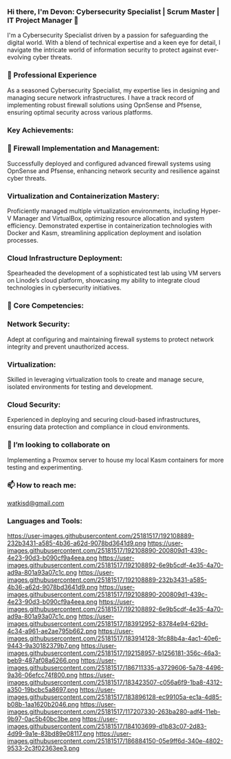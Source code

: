 ### Hi there, I'm Devon: Cybersecurity Specialist | Scrum Master | IT Project Manager 👋

I'm a Cybersecurity Specialist driven by a passion for safeguarding the digital world. With a blend of technical expertise and a keen eye for detail, I navigate the intricate world of information security to protect against ever-evolving cyber threats.

###  🔭 Professional Experience
As a seasoned Cybersecurity Specialist, my expertise lies in designing and managing secure network infrastructures. I have a track record of implementing robust firewall solutions using OpnSense and Pfsense, ensuring optimal security across various platforms.

### Key Achievements:

### 🌱 Firewall Implementation and Management:
Successfully deployed and configured advanced firewall systems using OpnSense and Pfsense, enhancing network security and resilience against cyber threats.

### Virtualization and Containerization Mastery:
Proficiently managed multiple virtualization environments, including Hyper-V Manager and VirtualBox, optimizing resource allocation and system efficiency.
Demonstrated expertise in containerization technologies with Docker and Kasm, streamlining application deployment and isolation processes.

### Cloud Infrastructure Deployment:
Spearheaded the development of a sophisticated test lab using VM servers on Linode’s cloud platform, showcasing my ability to integrate cloud technologies in cybersecurity initiatives.

### 🤔 Core Competencies:

### Network Security: 
Adept at configuring and maintaining firewall systems to protect network integrity and prevent unauthorized access.

### Virtualization: 
Skilled in leveraging virtualization tools to create and manage secure, isolated environments for testing and development.

### Cloud Security: 
Experienced in deploying and securing cloud-based infrastructures, ensuring data protection and compliance in cloud environments.

### 👯 I’m looking to collaborate on 
Implementing a Proxmox server to house my local Kasm containers for more testing and experimenting.

### 📫 How to reach me: 
watkisd@gmail.com

### Languages and Tools:




  https://user-images.githubusercontent.com/25181517/192108889-232b3431-a585-4b36-a62d-9078bd3641d9.png
  https://user-images.githubusercontent.com/25181517/192108890-200809d1-439c-4e23-90d3-b090cf9a4eea.png 
https://user-images.githubusercontent.com/25181517/192108892-6e9b5cdf-4e35-4a70-ad9a-801a93a07c1c.png 
https://user-images.githubusercontent.com/25181517/192108889-232b3431-a585-4b36-a62d-9078bd3641d9.png
https://user-images.githubusercontent.com/25181517/192108890-200809d1-439c-4e23-90d3-b090cf9a4eea.png
https://user-images.githubusercontent.com/25181517/192108892-6e9b5cdf-4e35-4a70-ad9a-801a93a07c1c.png
https://user-images.githubusercontent.com/25181517/183912952-83784e94-629d-4c34-a961-ae2ae795b662.png
https://user-images.githubusercontent.com/25181517/183914128-3fc88b4a-4ac1-40e6-9443-9a30182379b7.png
https://user-images.githubusercontent.com/25181517/192158957-b1256181-356c-46a3-beb9-487af08a6266.png
https://user-images.githubusercontent.com/25181517/186711335-a3729606-5a78-4496-9a36-06efcc74f800.png
https://user-images.githubusercontent.com/25181517/183423507-c056a6f9-1ba8-4312-a350-19bcbc5a8697.png
https://user-images.githubusercontent.com/25181517/183896128-ec99105a-ec1a-4d85-b08b-1aa1620b2046.png
https://user-images.githubusercontent.com/25181517/117207330-263ba280-adf4-11eb-9b97-0ac5b40bc3be.png
https://user-images.githubusercontent.com/25181517/184103699-d1b83c07-2d83-4d99-9a1e-83bd89e08117.png
https://user-images.githubusercontent.com/25181517/186884150-05e9ff6d-340e-4802-9533-2c3f02363ee3.png




<!-- Add more badges from https://shields.io/ -->


<!--
**watkisd1/watkisd1** is a ✨ _special_ ✨ repository because its `README.md` (this file) appears on your GitHub profile.

Here are some ideas to get you started:

- 🔭 I’m currently working on ...
- 🌱 I’m currently learning ...
## 👯 I’m looking to collaborate on ...
- 🤔 I’m looking for help with ...
- 💬 Ask me about ...
- 📫 How to reach me: ...
- 😄 Pronouns: ...
- ⚡ Fun fact: ...
-->
